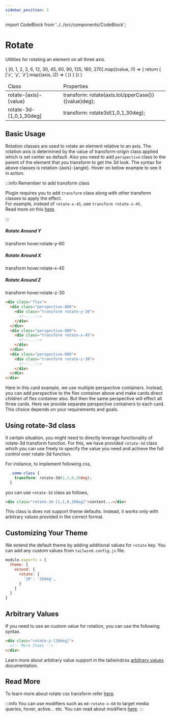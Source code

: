 ```yaml
---
sidebar_position: 3
---
```

import CodeBlock from '../../src/components/CodeBlock';

# Rotate

Utilities for rotating an element on all three axis.

<div className="table-container">
  <table className="stripped-table" style={{width:'100%'}}>
    <thead>
      <tr>
            <td>Class</td>
            <td>Properties</td>                     
      </tr>
    </thead>
    <tbody>
      {
        [0, 1, 2, 3, 6, 12, 30, 45, 60, 90, 135, 180, 270].map((value, i1) => {
          return <React.Fragment key={i1}>
            {
              ['x', 'y', 'z'].map((axis, i2) => (
                <tr key={i1 + ' ' + i2}>
                        <td>rotate-{axis}-{value}</td>
                        <td>transform: rotate{axis.toUpperCase()}({value}deg);</td>
                </tr>
              ))
            }
            </React.Fragment>
        })
      }              
      <tr>
        <td>rotate-3d-[1,0,1,30deg]</td>
        <td>transform: rotate3d(1,0,1,30deg);</td>
      </tr>
    </tbody>
  </table>
</div>

## Basic Usage

Rotation classes are used to rotate an element relative to an axis. The rotation axis is determined by the value of transform-origin class applied which is set center as default. Also you need to add `perspective` class to the parent of the element that you transform to get the 3d look. The syntax for above classes is rotation-{axis}-{angle}. Hover on below example to see it in action.

:::info Remember to add transform class

Plugin requires you to add `transform` class along with other transform classes to apply the effect.<br/>
For example, instead of `rotate-x-45`, use `transform rotate-x-45`.<br/>
Read more on this [here](/faq/whyTransform).

:::

<CodeBlock className="my-5">
<div className="flex space-x-5">
  <div className="perspective-800">
    <div className="transform transition hover:rotate-y-30 max-w-sm p-6 bg-white border border-gray-400 rounded-lg shadow ">
      <h5 className="mb-2 text-2xl font-semibold text-gray-900">Rotate Around Y</h5>
      <p>transform hover:rotate-y-60</p>
    </div>
  </div>
  <div className="perspective-800">
    <div className="transform transition hover:rotate-x-45 max-w-sm p-6 bg-white border border-gray-400 rounded-lg shadow ">
      <h5 className="mb-2 text-2xl font-semibold text-gray-900">Rotate Around X</h5>
      <p>transform hover:rotate-x-45</p>
    </div>
  </div>
  <div className="perspective-800">
    <div className="transform transition hover:rotate-z-30 max-w-sm p-6 bg-white border border-gray-400 rounded-lg shadow ">
      <h5 className="mb-2 text-2xl font-semibold text-gray-900">Rotate Around Z</h5>
      <p>transform hover:rotate-z-30</p>
    </div>
  </div>
</div>
</CodeBlock>

```html title="Using rotation classes for cards (Above cards use hover: to apply rotation on hover. We exclude it for simplicity)"
<div class="flex">
  <div class="perspective-800">
    <div class="transform rotate-y-30">
      <!--...-->
    </div>
  </div>
  <div class="perspective-800">
    <div class="transform rotate-x-45">
      <!--...-->
    </div>
  </div>
  <div class="perspective-800">
    <div class="transform rotate-z-30">
      <!--...-->
    </div>
  </div>
</div>
```

Here in this card example, we use multiple perspective containers. Instead, you can add perspective to the flex container above and make cards direct children of flex container also. But then the same perspective will effect all three cards. Here we provide separate perspective containers to each card. This choice depends on your requirements and goals.

## Using rotate-3d class

It certain situation, you might need to directly leverage functionality of rotate-3d transform function. 
For this, we have provided `rotate-3d` class which you can use freely to specify the value you need and achieve the full control over rotate-3d function.

For instance, to implement following css,

```css
  .some-class {
    transform: rotate-3d(1,1,0,20deg);
  }
```

you can use `rotate-3d` class as follows,

```html
<div class="rotate-3d-[1,1,0,20deg]">content...</div>
```

This class is does not support theme defaults. Instead, it works only with arbitrary values provided in the correct format.

## Customizing Your Theme

We extend the default theme by adding additional values for `rotate` key. You can add any custom values from `tailwind.config.js` file.

```js title=tailwind.config.js
module.exports = {
  theme: {
    extend: {
      rotate: {
        '20': '20deg',
      }
    }
  }
}
```
## Arbitrary Values

If you need to use an custom value for rotation, you can use the following syntax.

```html
<div class="rotate-y-[20deg]">
  <!-- More Items -->
</div>
```

Learn more about arbitrary value support in the tailwindcss [arbitrary values](https://tailwindcss.com/docs/adding-custom-styles#using-arbitrary-values) documentation.

## Read More

To learn more about rotate css transform refer [here](https://developer.mozilla.org/en-US/docs/Web/CSS/transform-function/rotate).

:::info
You can use modifiers such as `md:rotate-x-60` to target media queries, hover, active... etc. You can read about modifiers [here](https://tailwindcss.com/docs/hover-focus-and-other-states).
:::